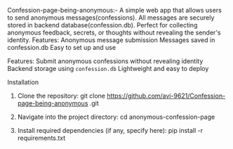Confession-page-being-anonymous:-
A simple web app that allows users to send anonymous messages(confessions). All messages are securely stored in backend database(confession.db). Perfect for collecting anonymous feedback, secrets, or thoughts without revealing the sender's identity.  Features: Anonymous message submission Messages saved in confession.db  Easy to set up and use

Features:
Submit anonymous confessions without revealing identity
Backend storage using `confession.db`
Lightweight and easy to deploy

Installation

1. Clone the repository:
    git clone https://github.com/avi-9621/Confession-page-being-anonymous
.git

2. Navigate into the project directory:
     cd anonymous-confession-page

3. Install required dependencies (if any, specify here):
     pip install -r requirements.txt
